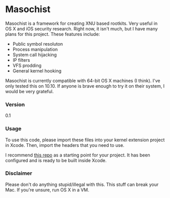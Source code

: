 # Masochist

Masochist is a framework for creating XNU based rootkits. Very useful in OS X and iOS security research. Right now, it isn't much, but I have many plans for this project. These features include:

  - Public symbol resoluton
  - Process manipulation
  - System call hijacking
  - IP filters
  - VFS prodding
  - General kernel hooking

Masochist is currently compatible with 64-bit OS X machines (I think). I've only tested this on 10.10. If anyone is brave enough to try it on their system, I would be very grateful.

### Version
0.1


### Usage

To use this code, please import these files into your kernel extension project in Xcode. Then, import the headers that you need to use.

I recommend [this repo](https://github.com/squiffy/Masochist-Template) as a starting point for your project. It has been configured and is ready to be built inside Xcode.


### Disclaimer

Please don't do anything stupid/illegal with this. This stuff can break your Mac. If you're unsure, run OS X in a VM.

